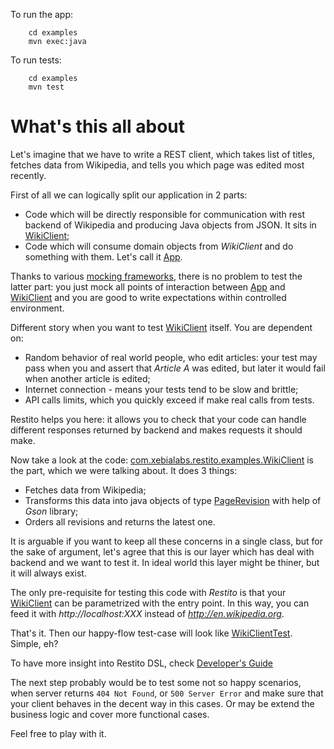 To run the app:

```shell
    cd examples
    mvn exec:java
```

To run tests:

```shell
    cd examples
    mvn test
```


# What's this all about

Let's imagine that we have to write a REST client, which takes list of titles, fetches data from Wikipedia, and tells you which page was edited most recently.

First of all we can logically split our application in 2 parts:

* Code which will be directly responsible for communication with rest backend of Wikipedia and producing Java objects from JSON. It sits in [WikiClient](https://github.com/mkotsur/restito/blob/master/examples/popular-page/src/main/java/com/xebialabs/restito/examples/WikiClient.java);
* Code which will consume domain objects from _WikiClient_ and do something with them. Let's call it [App](https://github.com/mkotsur/restito/blob/master/examples/popular-page/src/main/java/com/xebialabs/restito/examples/App.java).

Thanks to various [mocking frameworks](http://stackoverflow.com/questions/22697/whats-the-best-mock-framework-for-java), there is no problem to test the latter part: you just mock all points of interaction between [App](https://github.com/mkotsur/restito/blob/master/examples/popular-page/src/main/java/com/xebialabs/restito/examples/App.java) and [WikiClient](https://github.com/mkotsur/restito/blob/master/examples/popular-page/src/main/java/com/xebialabs/restito/examples/WikiClient.java) and you are good to write expectations within controlled environment.

Different story when you want to test [WikiClient](https://github.com/mkotsur/restito/blob/master/examples/popular-page/src/main/java/com/xebialabs/restito/examples/WikiClient.java) itself. You are dependent on:

* Random behavior of real world people, who edit articles: your test may pass when you and assert that _Article A_ was edited, but later it would fail when another article is edited;
* Internet connection - means your tests tend to be slow and brittle;
* API calls limits, which you quickly exceed if make real calls from tests.

Restito helps you here: it allows you to check that your code can handle different responses returned by backend and makes requests it should make.

Now take a look at the code: [com.xebialabs.restito.examples.WikiClient](https://github.com/mkotsur/restito/blob/master/examples/popular-page/src/main/java/com/xebialabs/restito/examples/WikiClient.java) is the part, which we were talking about. It does 3 things:

 * Fetches data from Wikipedia;
 * Transforms this data into java objects of type [PageRevision](https://github.com/mkotsur/restito/blob/master/examples/popular-page/src/main/java/com/xebialabs/restito/examples/PageRevision.java) with help of _Gson_ library;
 * Orders all revisions and returns the latest one.

It is arguable if you want to keep all these concerns in a single class, but for the sake of argument, let's agree that this is our layer which has deal with backend and we want to test it. In ideal world this layer might be thiner, but it will always exist.

The only pre-requisite for testing this code with _Restito_ is that your [WikiClient](https://github.com/mkotsur/restito/blob/master/examples/popular-page/src/main/java/com/xebialabs/restito/examples/WikiClient.java) can be parametrized with the entry point. In this way, you can feed it with _http://localhost:XXX_ instead of _http://en.wikipedia.org_.

That's it. Then our happy-flow test-case will look like [WikiClientTest](https://github.com/mkotsur/restito/blob/master/examples/popular-page/src/test/java/com/xebialabs/restito/examples/WikiClientTest.java). Simple, eh?

To have more insight into Restito DSL, check [Developer's Guide](https://github.com/mkotsur/restito/blob/master/guide.md)

The next step probably would be to test some not so happy scenarios, when server returns ```404 Not Found```, or ```500 Server Error``` and make sure that your client behaves in the decent way in this cases. Or may be extend the business logic and cover more functional cases.

Feel free to play with it.



